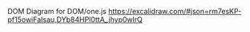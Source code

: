DOM Diagram for DOM/one.js
https://excalidraw.com/#json=rm7esKP-pf15owiFaIsau,DYb84HPl0ttA_jhyp0wlrQ

